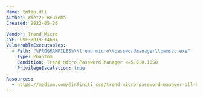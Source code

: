 ```yaml
---
Name: tmtap.dll
Author: Wietze Beukema
Created: 2022-05-26

Vendor: Trend Micro
CVE: CVE-2019-14687
VulnerableExecutables:
  - Path: "%PROGRAMFILES%\\trend micro\\passwordmanager\\pwmsvc.exe"
    Type: Phantom
    Condition: Trend Micro Password Manager <=5.0.0.1058
    PrivilegeEscalation: true

Resources:
  - https://medium.com/@infiniti_css/trend-micro-password-manager-dll-hijack-fa839acaad59
---
```


